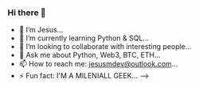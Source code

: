 ### Hi there 👋


- 🔭 I’m Jesus...
- 🌱 I’m currently learning Python & SQL...
- 👯 I’m looking to collaborate with interesting people...
- 💬 Ask me about Python, Web3, BTC, ETH...
- 📫 How to reach me: jesusmdev@outlook.com...
- ⚡ Fun fact: I'M A MILENIALL GEEK...
-->

